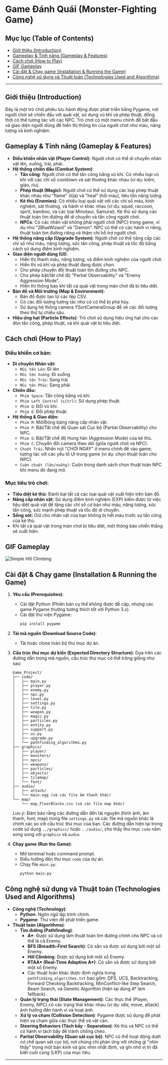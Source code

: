 # Game Đánh Quái (Monster-Fighting Game)

## Mục lục (Table of Contents)

* [Giới thiệu (Introduction)](#giới-thiệu-introduction)
* [Gameplay & Tính năng (Gameplay & Features)](#gameplay--tính-năng-gameplay--features)
* [Cách chơi (How to Play)](#cách-chơi-how-to-play)
* [GIF Gameplay](#gif-gameplay)
* [Cài đặt & Chạy game (Installation & Running the Game)](#cài-đặt--chạy-game-installation--running-the-game)
* [Công nghệ sử dụng và Thuật toán (Technologies Used and Algorithms)](#công-nghệ-sử-dụng-và-thuật-toán-technologies-used-and-algorithms)

---

## Giới thiệu (Introduction)

Đây là một trò chơi phiêu lưu hành động được phát triển bằng Pygame, nơi người chơi sẽ chiến đấu với quái vật, sử dụng vũ khí và phép thuật, đồng thời có thể tương tác với các NPC. Trò chơi có một menu chính để bắt đầu và giao diện người dùng để hiển thị thông tin của người chơi như máu, năng lượng và kinh nghiệm.

## Gameplay & Tính năng (Gameplay & Features)

* **Điều khiển nhân vật (Player Control)**: Người chơi có thể di chuyển nhân vật lên, xuống, trái, phải.
* **Hệ thống chiến đấu (Combat System)**:
    * **Tấn công**: Người chơi có thể tấn công bằng vũ khí. Có nhiều loại vũ khí với các chỉ số cooldown và sát thương khác nhau (ví dụ: kiếm, giáo, rìu).
    * **Phép thuật (Magic)**: Người chơi có thể sử dụng các loại phép thuật khác nhau như "flame" (lửa) và "heal" (hồi máu), tiêu tốn năng lượng.
    * **Kẻ thù (Enemies)**: Có nhiều loại quái vật với các chỉ số máu, kinh nghiệm, sát thương, và hành vi khác nhau (ví dụ: squid, raccoon, spirit, bamboo, và các loại Minotaur, Samurai). Kẻ thù sử dụng các thuật toán tìm đường để di chuyển và tấn công người chơi.
    * **NPCs**: Có các nhân vật không phải người chơi (NPC) trong game, ví dụ như "2BlueWizard" và "Demon". NPC có thể có các hành vi riêng, thuật toán tìm đường riêng và thậm chí hỗ trợ người chơi.
* **Hệ thống nâng cấp (Upgrade System)**: Người chơi có thể nâng cấp các chỉ số như máu, năng lượng, sức tấn công, phép thuật và tốc độ bằng cách sử dụng điểm kinh nghiệm.
* **Giao diện người dùng (UI)**:
    * Hiển thị thanh máu, năng lượng, và điểm kinh nghiệm của người chơi.
    * Hiển thị vũ khí và phép thuật đang được chọn.
    * Cho phép chuyển đổi thuật toán tìm đường cho NPC.
    * Cho phép bật/tắt chế độ "Partial Observability" và "Enemy Aggression Mode".
    * Hiển thị thông báo khi tất cả quái vật trong màn chơi đã bị tiêu diệt.
* **Bản đồ và Môi trường (Map & Environment)**:
    * Bản đồ được tạo từ các tệp CSV.
    * Có các đối tượng tương tác như cỏ có thể bị phá hủy.
    * Sử dụng hệ thống camera YSortCameraGroup để vẽ các đối tượng theo thứ tự chiều sâu.
* **Hiệu ứng hạt (Particle Effects)**: Trò chơi sử dụng hiệu ứng hạt cho các đòn tấn công, phép thuật, và khi quái vật bị tiêu diệt.

## Cách chơi (How to Play)

### Điều khiển cơ bản:
* **Di chuyển Nhân vật:**
    * `Mũi tên Lên`: Đi lên
    * `Mũi tên Xuống`: Đi xuống
    * `Mũi tên Trái`: Sang trái
    * `Mũi tên Phải`: Sang phải
* **Chiến đấu:**
    * `Phím Space`: Tấn công bằng vũ khí.
    * `Phím Left Control (LCtrl)`: Sử dụng phép thuật.
    * `Phím Q`: Đổi vũ khí.
    * `Phím E`: Đổi phép thuật.
* **Hệ thống & Giao diện:**
    * `Phím M`: Mở/Đóng bảng nâng cấp nhân vật.
    * `Phím P`: Bật/Tắt chế độ Quan sát Cục bộ (Partial Observability) cho NPC.
    * `Phím G`: Bật/Tắt chế độ Hung hãn (Aggression Mode) của kẻ thù.
    * `Phím C`: Chuyển đổi camera theo dõi (giữa người chơi và NPC).
    * `Chuột Trái`: Nhấn nút "CHƠI NGAY" ở menu chính để vào game; tương tác với các yếu tố UI trong game (ví dụ: chọn thuật toán cho NPC).
    * `Cuộn chuột (lên/xuống)`: Cuộn trong danh sách chọn thuật toán NPC khi menu đó đang mở.

### Mục tiêu trò chơi:
* **Tiêu diệt kẻ thù:** Đánh bại tất cả các loại quái vật xuất hiện trên bản đồ.
* **Nâng cấp nhân vật:** Sử dụng điểm kinh nghiệm (EXP) kiếm được từ việc tiêu diệt quái vật để tăng các chỉ số cơ bản như máu, năng lượng, sức tấn công, sức mạnh phép thuật và tốc độ di chuyển.
* **Sống sót:** Giữ cho nhân vật của bạn không bị hết máu trước sự tấn công của kẻ thù.
* Khi tất cả quái vật trong màn chơi bị tiêu diệt, một thông báo chiến thắng sẽ xuất hiện.

## GIF Gameplay
![Simple Hill Climbing](https://raw.githubusercontent.com/vothnha26/Monster-Fighting/main/graphics/hill_clibing_lor.gif)
## Cài đặt & Chạy game (Installation & Running the Game)

1.  **Yêu cầu (Prerequisites)**:
    * Cài đặt Python (Phiên bản cụ thể không được đề cập, nhưng các game Pygame thường tương thích tốt với Python 3.x).
    * Cài đặt thư viện Pygame:
        ```bash
        pip install pygame
        ```
2.  **Tải mã nguồn (Download Source Code)**:
    * Tải hoặc clone toàn bộ thư mục dự án.
3.  **Cấu trúc thư mục dự kiến (Expected Directory Structure)**:
    Dựa trên các đường dẫn trong mã nguồn, cấu trúc thư mục có thể trông giống như sau:
    ```
    Game_Project/
    ├── code/
    │   ├── main.py
    │   ├── player.py
    │   ├── enemy.py
    │   ├── npc.py
    │   ├── level.py
    │   ├── settings.py
    │   ├── tile.py
    │   ├── weapon.py
    │   ├── magic.py
    │   ├── particles.py
    │   ├── entity.py
    │   ├── support.py
    │   ├── ui.py
    │   ├── upgrade.py
    │   └── pathfinding_algorithms.py
    ├── graphics/
    │   ├── player/
    │   ├── monsters/
    │   ├── npcs/
    │   ├── weapons/
    │   ├── particles/
    │   ├── objects/
    │   ├── tilemap/
    │   └── font/
    ├── audio/
    │   ├── attack/
    │   └── main.ogg (và các file âm thanh khác)
    └── map/
        └── map_FloorBlocks.csv (và các file map khác)
    ```
    *Lưu ý*: Đảm bảo rằng các đường dẫn đến tài nguyên (hình ảnh, âm thanh, font, map) trong file `settings.py` và các file mã nguồn khác là chính xác so với cấu trúc thư mục của bạn. Các đường dẫn hiện tại trong code sử dụng `../graphics/` hoặc `../audio/`, cho thấy thư mục `code` nằm song song với `graphics` và `audio`.

4.  **Chạy game (Run the Game)**:
    * Mở terminal hoặc command prompt.
    * Điều hướng đến thư mục `code` của dự án.
    * Chạy file `main.py`:
        ```bash
        python main.py
        ```

## Công nghệ sử dụng và Thuật toán (Technologies Used and Algorithms)

* **Công nghệ (Technology)**:
    * **Python**: Ngôn ngữ lập trình chính.
    * **Pygame**: Thư viện để phát triển game.
* **Thuật toán (Algorithms)**:
    * **Tìm đường (Pathfinding)**:
        * **A\***: Được sử dụng làm thuật toán tìm đường chính cho NPC và có thể là cả Enemy.
        * **BFS (Breadth-First Search)**: Có sẵn và được sử dụng bởi một số Enemy.
        * **Hill Climbing**: Được sử dụng bởi một số Enemy.
        * **RTAA\* (Real-Time Adaptive A\*)**: Có sẵn và được sử dụng bởi một số Enemy.
        * Các thuật toán khác được định nghĩa trong `pathfinding_algorithms.txt` bao gồm: DFS, UCS, Backtracking, Forward Checking Backtracking, MinConflict-like Step Search, Beam Search, và Genetic Algorithm (hiện tại dùng A\* làm fallback).
    * **Quản lý trạng thái (State Management)**: Các thực thể (Player, Enemy, NPC) có các trạng thái khác nhau (ví dụ: idle, move, attack) ảnh hưởng đến hành vi và hoạt ảnh.
    * **Xử lý va chạm (Collision Detection)**: Pygame được sử dụng để phát hiện va chạm giữa các thực thể và vật cản.
    * **Steering Behaviors (Tách bầy - Separation)**: Kẻ thù và NPC có thể có hành vi tách bầy để tránh chồng chéo.
    * **Partial Observability (Quan sát cục bộ)**: NPC có thể hoạt động dưới cơ chế quan sát cục bộ, nơi chúng chỉ phản ứng với những gì "nhìn thấy" trong một bán kính và góc nhìn nhất định, và ghi nhớ vị trí đã biết cuối cùng (LKP) của mục tiêu.

---
